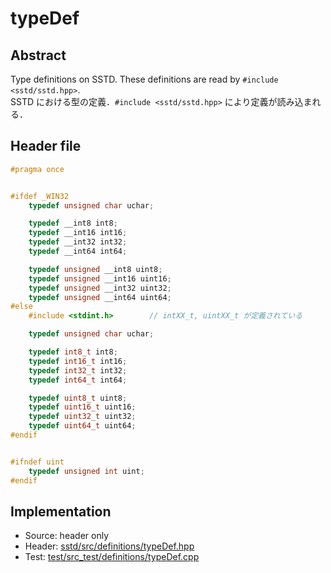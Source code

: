 # typeDef
## Abstract
Type definitions on SSTD. These definitions are read by `#include <sstd/sstd.hpp>`.  
SSTD における型の定義．`#include <sstd/sstd.hpp>` により定義が読み込まれる．

## Header file
```cpp
#pragma once


#ifdef _WIN32
    typedef unsigned char uchar;

    typedef __int8 int8;
    typedef __int16 int16;
    typedef __int32 int32;
    typedef __int64 int64;

    typedef unsigned __int8 uint8;
    typedef unsigned __int16 uint16;
    typedef unsigned __int32 uint32;
    typedef unsigned __int64 uint64;
#else
    #include <stdint.h>        // intXX_t, uintXX_t が定義されている

    typedef unsigned char uchar;

    typedef int8_t int8;
    typedef int16_t int16;
    typedef int32_t int32;
    typedef int64_t int64;

    typedef uint8_t uint8;
    typedef uint16_t uint16;
    typedef uint32_t uint32;
    typedef uint64_t uint64;
#endif


#ifndef uint
    typedef unsigned int uint;
#endif
```

## Implementation
- Source: header only
- Header: [sstd/src/definitions/typeDef.hpp](https://github.com/admiswalker/SubStandardLibrary-SSTD-/blob/master/sstd/src/definitions/typeDef.h)
- Test: [test/src_test/definitions/typeDef.cpp](https://github.com/admiswalker/SubStandardLibrary-SSTD-/blob/master/test/src_test/definitions/typeDef.cpp)
